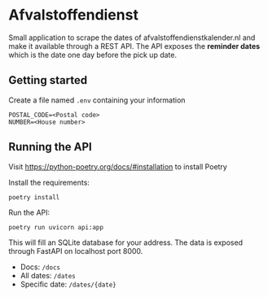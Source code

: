 # Afvalstoffendienst

Small application to scrape the dates of afvalstoffendienstkalender.nl and make it available through a REST API.
The API exposes the **reminder dates** which is the date one day before the pick up date.

## Getting started

Create a file named `.env` containing your information

```
POSTAL_CODE=<Postal code>
NUMBER=<House number>
```

## Running the API

Visit https://python-poetry.org/docs/#installation to install Poetry

Install the requirements:
```
poetry install
```

Run the API:
```
poetry run uvicorn api:app
```

This will fill an SQLite database for your address. The data is exposed through FastAPI on localhost port 8000.

- Docs: `/docs`
- All dates: `/dates`
- Specific date: `/dates/{date}`
